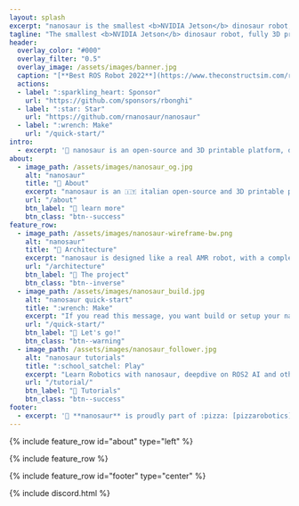 ```yaml
---
layout: splash
excerpt: "nanosaur is the smallest <b>NVIDIA Jetson</b> dinosaur robot, fully 3D printable, open-source, ROS2 & Isaac ROS based.<br/> <small>Designed & made by [Raffaello Bonghi](https://rnext.it)</small>"
tagline: "The smallest <b>NVIDIA Jetson</b> dinosaur robot, fully 3D printable, open-source, ROS2 & Isaac ROS based.<br/> <small>Designed & made by [Raffaello Bonghi](https://rnext.it)</small>"
header:
  overlay_color: "#000"
  overlay_filter: "0.5"
  overlay_image: /assets/images/banner.jpg
  caption: "[**Best ROS Robot 2022**](https://www.theconstructsim.com/ros-awards-2022/)"
  actions:
  - label: ":sparkling_heart: Sponsor"
    url: "https://github.com/sponsors/rbonghi"
  - label: ":star: Star"
    url: "https://github.com/rnanosaur/nanosaur"
  - label: ":wrench: Make"
    url: "/quick-start/"
intro: 
  - excerpt: '🦕 nanosaur is an open-source and 3D printable platform, designed to wander on your desk. With this platform, you learn the fundamentals of [ROS2](https://www.ros.org/) and NVIDIA [Isaac ROS](https://developer.nvidia.com/isaac-ros-gems) GEMs. Learning how to use AI applied in robotics.'
about:
  - image_path: /assets/images/nanosaur_og.jpg
    alt: "nanosaur"
    title: "🦕 About"
    excerpt: "nanosaur is an 🇮🇹 italian open-source and 3D printable platform, designed to wander on your desk. With this platform, you learn the fundamentals of [ROS2](https://www.ros.org/) and NVIDIA [Isaac ROS](https://developer.nvidia.com/isaac-ros-gems) GEMs. Learning how to use AI applied in robotics."
    url: "/about"
    btn_label: "📃 learn more"
    btn_class: "btn--success"
feature_row:
  - image_path: /assets/images/nanosaur-wireframe-bw.png
    alt: "nanosaur"
    title: "📐 Architecture"
    excerpt: "nanosaur is designed like a real AMR robot, with a complete ROS2 pipeline, high level controllers and AI,docker containers based."
    url: "/architecture"
    btn_label: "👷 The project"
    btn_class: "btn--inverse"
  - image_path: /assets/images/nanosaur_build.jpg
    alt: "nanosaur quick-start"
    title: ":wrench: Make"
    excerpt: "If you read this message, you want build or setup your nanosaur. There is only a button to press and follow the guide!"
    url: "/quick-start/"
    btn_label: "🚧 Let's go!"
    btn_class: "btn--warning"
  - image_path: /assets/images/nanosaur_follower.jpg
    alt: "nanosaur tutorials"
    title: ":school_satchel: Play"
    excerpt: "Learn Robotics with nanosaur, deepdive on ROS2 AI and other. Follow tutorials and courses to start in this world."
    url: "/tutorial/"
    btn_label: "💯 Tutorials"
    btn_class: "btn--success"
footer: 
  - excerpt: '🦕 **nanosaur** is proudly part of :pizza: [pizzarobotics](https://pizzarobotics.org) community'
---
```


{% include feature_row id="about" type="left" %}

{% include feature_row %}

{% include feature_row id="footer" type="center" %}

{% include discord.html %}
